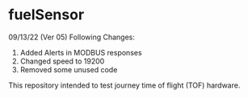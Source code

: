 # fuelSensor

09/13/22 (Ver 05) Following Changes:
  1. Added Alerts in MODBUS responses
  2. Changed speed to 19200
  3. Removed some unused code 
 
This repository intended to test journey time of flight (TOF) hardware.
